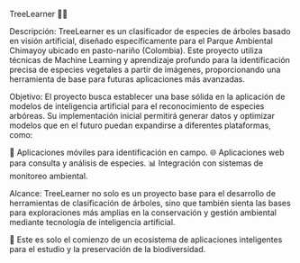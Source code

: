 TreeLearner 🌿🌳

Descripción:
TreeLearner es un clasificador de especies de árboles basado en visión artificial, diseñado específicamente para el Parque Ambiental Chimayoy ubicado en pasto-nariño (Colombia). Este proyecto utiliza técnicas de Machine Learning y aprendizaje profundo para la identificación precisa de especies vegetales a partir de imágenes, proporcionando una herramienta de base para futuras aplicaciones más avanzadas.

Objetivo:
El proyecto busca establecer una base sólida en la aplicación de modelos de inteligencia artificial para el reconocimiento de especies arbóreas. Su implementación inicial permitirá generar datos y optimizar modelos que en el futuro puedan expandirse a diferentes plataformas, como:

📱 Aplicaciones móviles para identificación en campo.
🌐 Aplicaciones web para consulta y análisis de especies.
📊 Integración con sistemas de monitoreo ambiental.

Alcance:
TreeLearner no solo es un proyecto base para el desarrollo de herramientas de clasificación de árboles, sino que también sienta las bases para exploraciones más amplias en la conservación y gestión ambiental mediante tecnología de inteligencia artificial.

🚀 Este es solo el comienzo de un ecosistema de aplicaciones inteligentes para el estudio y la preservación de la biodiversidad.

